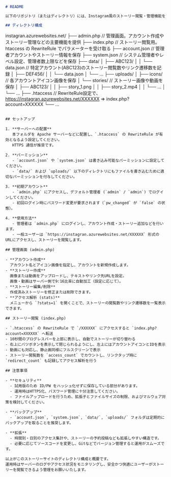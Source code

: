 ```md
# README

以下のリポジトリ（またはディレクトリ）には、Instagram風のストーリー閲覧・管理機能を実装したウェブアプリケーションが含まれています。管理者は `admin.php` からアカウントやストーリーを作成・編集・削除でき、一般ユーザーは URL アクセスのみでログイン不要でストーリーを閲覧できます。

## ディレクトリ構成

```
instagran.azurewebsites.net/
├── admin.php        // 管理画面。アカウント作成やストーリー管理などの主要機能を提供
├── index.php        // ストーリー閲覧用。htaccess の RewriteRule でパラメーターを受け取る
├── account.json     // 管理者アカウントやストーリー情報を保存
├── system.json      // システム管理者やレベル設定、管理者数上限などを保存
├── data/
│   ├── ABC123/
│   │   └── data.json  // 特定アカウント(ABC123)のストーリー閲覧数やリンク遷移数を記録
│   ├── DEF456/
│   │   └── data.json
│   └── ...
├── uploads/
│   ├── icons/        // 各アカウントアイコン画像を保存
│   └── stories/      // ストーリー画像や動画を保存
│       ├── ABC123/
│       │   ├── story_1.png
│       │   ├── story_2.mp4
│       │   └── ...
│       └── ...
├── .htaccess         // RewriteRule設定で、https://instagran.azurewebsites.net/XXXXXX => index.php?account=XXXXXX
└── ...
```

## セットアップ

1. **サーバーへの配置**  
   本フォルダを Apache サーバーなどに配置し、`.htaccess` の RewriteRule が有効となるよう設定してください。  
   HTTPS 通信が推奨です。

2. **パーミッション**  
   - `account.json` や `system.json` は書き込み可能なパーミッションに設定してください。  
   - `data/` および `uploads/` 以下のディレクトリにもファイルを書き込むために適切なパーミッションを付与してください。

3. **初期アカウント**  
   - `admin.php` にアクセスし、デフォルト管理者 (`admin` / `admin`) でログインしてください。  
   - 初回ログイン時にパスワード変更が要求されます（`pw_changed` が `false` の状態）。

4. **使用方法**  
   - 管理者は `admin.php` にログインし、アカウント作成・ストーリー追加などを行います。  
   - 一般ユーザーは `https://instagran.azurewebsites.net/XXXXXX` 形式のURLにアクセスし、ストーリーを閲覧します。

## 管理画面 (admin.php)

- **アカウント作成**  
  アカウント名とアイコン画像を指定し、アカウントを新規作成します。  
- **ストーリー作成**  
  画像または動画をアップロードし、テキストやリンク先URLを設定。  
  画像・動画はサーバー側で9:16比率に自動加工（設定に応じて）。  
- **ストーリー編集/削除**  
  作成済みストーリーを修正または削除できます。  
- **アクセス解析 (stats)**  
  メニューから `?stats=1` を開くことで、ストーリーの閲覧数やリンク遷移数を一覧表示できます。

## ストーリー閲覧 (index.php)

- `.htaccess` の RewriteRule で `/XXXXXX` にアクセスすると `index.php?account=XXXXXX` へ転送  
- 10秒間のプログレスバーを上部に表示し、自動でストーリーが切り替わる  
- 右上にバツボタンを表示して閉じられるようにし、左上にはアカウントアイコンとIDを表示  
- 動画にも対応し、静止画同様にフルスクリーンで表示  
- ストーリー閲覧数を `access_count` でカウントし、リンクタップ時に `redirect_count` も記録してアクセス解析を行う

## 注意事項

- **セキュリティ**  
  - 試用版のため ID/PW をハッシュ化せずに保存している部分があります。  
  - 運用時はHTTPS化、パスワード管理に十分注意してください。  
  - ファイルアップロードを行うため、拡張子とファイルサイズの制限、およびマルウェア対策を検討してください。

- **バックアップ**  
  - `account.json`, `system.json`, `data/`, `uploads/` フォルダは定期的にバックアップを取ることを推奨します。

- **拡張**  
  - 時間別・日別のアクセス集計や、ストーリーの予約投稿なども拡張しやすい構造です。  
  - 必要に応じてソースコードを変更し、Gitなどでバージョン管理すると運用がスムーズです。

以上がこのストーリーサイトのディレクトリ構成と概要です。  
運用時はサーバーのログやアクセス状況をモニタリングし、安全かつ快適にユーザーがストーリーを閲覧できるよう管理をお願いいたします。
```
